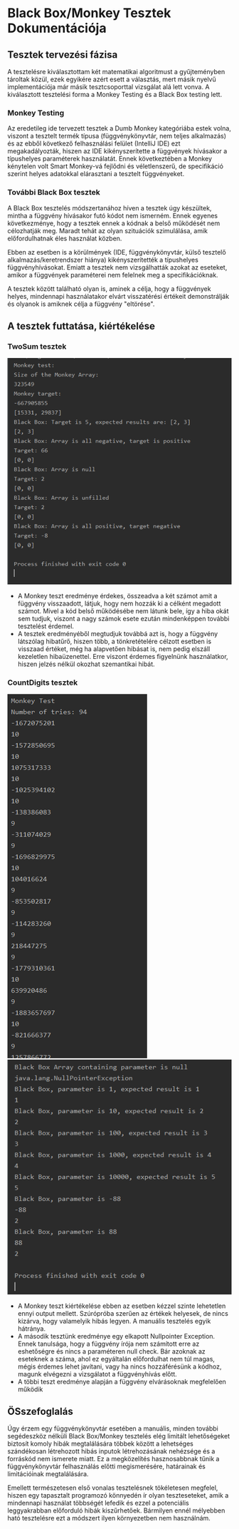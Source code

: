 # Black Box/Monkey Tesztek Dokumentációja
## Tesztek tervezési fázisa
A tesztelésre kiválasztottam két matematikai algoritmust a gyűjteményben tároltak közül, ezek egyikére azért esett a választás, mert másik nyelvű implementációja már másik tesztcsoporttal vizsgálat alá lett vonva.
A kiválasztott tesztelési forma a Monkey Testing és a Black Box testing lett.

### Monkey Testing
Az eredetileg ide tervezett tesztek a Dumb Monkey kategóriába estek volna, viszont a tesztelt termék típusa (függvénykönyvtár, nem teljes alkalmazás) és az ebből következő felhasználási felület (IntelliJ IDE) ezt megakadályozták, hiszen az IDE kikényszerítette a függvények hívásakor a típushelyes paraméterek használatát. 
Ennek következtében a Monkey kénytelen volt Smart Monkey-vá fejlődni és véletlenszerű, de specifikáció szerint helyes adatokkal elárasztani a tesztelt függvényeket. 

### További Black Box tesztek
A Black Box tesztelés módszertanához híven a tesztek úgy készültek, mintha a függvény hívásakor futó kódot nem ismerném. Ennek egyenes következménye, hogy a tesztek ennek a kódnak a belső működését nem célozhatják meg. Maradt tehát az olyan szituációk szimulálása, amik előfordulhatnak éles használat közben.

Ebben az esetben is a körülmények (IDE, függvénykönyvtár, külső tesztelő alkalmazás/keretrendszer hiánya) kikényszerítették a típushelyes függvényhívásokat. Emiatt a tesztek nem vizsgálhatták azokat az eseteket, amikor a függvények paraméterei nem felelnek meg a specifikációknak. 

A tesztek között található olyan is, aminek a célja, hogy a függvények helyes, mindennapi használatakor elvárt visszatérési értékeit demonstrálják és olyanok is amiknek célja a függvény "eltörése".

## A tesztek futtatása, kiértékelése
### TwoSum tesztek
![](TwoSumTestResults.PNG)
- A Monkey teszt eredménye érdekes, összeadva a két számot amit a függvény visszaadott, látjuk, hogy nem hozzák ki a célként megadott számot. Mivel a kód belső működésébe nem látunk bele, így a hiba okát sem tudjuk, viszont a nagy számok esete ezután mindenképpen további tesztelést érdemel.
- A tesztek eredményéből megtudjuk továbbá azt is, hogy a függvény látszólag hibatűrő, hiszen több, a tönkretételére célzott esetben is visszaad értéket, még ha alapvetően hibásat is, nem pedig elszáll kezeletlen hibaüzenettel. Erre viszont érdemes figyelnünk használatkor, hiszen jelzés nélkül okozhat szemantikai hibát. 
### CountDigits tesztek
![](CountDigitsTestResult1.PNG)
![](CountDigitsTestResult2.PNG)
- A Monkey teszt kiértékelése ebben az esetben kézzel szinte lehetetlen ennyi output mellett. Szúrópróba szerűen az értékek helyesek, de nincs kizárva, hogy valamelyik hibás legyen. A manuális tesztelés egyik hátránya.
- A második tesztünk eredménye egy elkapott Nullpointer Exception. Ennek tanulsága, hogy a függvény írója nem számított erre az eshetőségre és nincs a paraméteren null check. Bár azoknak az eseteknek a száma, ahol ez egyáltalán előfordulhat nem túl magas, mégis érdemes lehet javítani, vagy ha nincs hozzáférésünk a kódhoz, magunk elvégezni a vizsgálatot a függvényhívás előtt. 
- A többi teszt eredménye alapján a függvény elvárásoknak megfelelően működik

## ÖSszefoglalás
Úgy érzem egy függvénykönyvtár esetében a manuális, minden további segédeszköz nélküli Black Box/Monkey tesztelés elég limitált lehetőségeket biztosít komoly hibák megtalálására többek között a lehetséges szándékosan létrehozott hibás inputok létrehozásának nehézsége és a forráskód nem ismerete miatt. Ez a megközelítés hasznosabbnak tűnik a függvénykönyvtár felhasználás előtti megismerésére, határainak és limitációinak megtalálására.

Emellett természetesen első vonalas tesztelésnek tökéletesen megfelel, hiszen egy tapasztalt programozó könnyedén ír olyan teszteseteket, amik a mindennapi használat többségét lefedik és ezzel a potenciális leggyakrabban előforduló hibák kiszűrhetőek. Bármilyen ennél mélyebben ható tesztelésre ezt a módszert ilyen környezetben nem használnám. 
